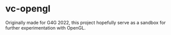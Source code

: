 # vc-opengl

Originally made for G4G 2022, this project hopefully serve as a sandbox for further experimentation with OpenGL.

